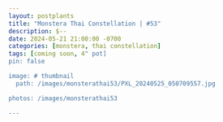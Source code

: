```yaml
---
layout: postplants
title: "Monstera Thai Constellation | #53"
description: $--
date: 2024-05-21 21:00:00 -0700
categories: [monstera, thai constellation]
tags: [coming soon, 4" pot]
pin: false

image: # thumbnail
  path: /images/monsterathai53/PXL_20240525_050709557.jpg

photos: /images/monsterathai53

---
```

